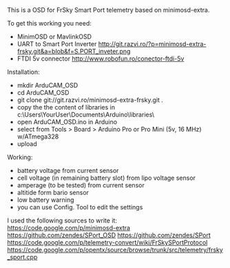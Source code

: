 This is a OSD for FrSky Smart Port telemetry based on minimosd-extra.

To get this working you need:
- MinimOSD or MavlinkOSD
- UART to Smart Port Inverter http://git.razvi.ro/?p=minimosd-extra-frsky.git&a=blob&f=S.PORT_inveter.png
- FTDI 5v connector http://www.robofun.ro/conector-ftdi-5v

Installation:
- mkdir ArduCAM_OSD
- cd ArduCAM_OSD
- git clone git://git.razvi.ro/minimosd-extra-frsky.git .
- copy the the content of libraries in c:\Users\YourUser\Documents\Arduino\libraries\
- open ArduCAM_OSD.ino in Arduino
- select from Tools > Board > Arduino Pro or Pro Mini (5v, 16 MHz) w/ATmega328
- upload

Working:
- battery voltage from current sensor
- cell voltage (in remaining battery slot) from lipo voltage sensor
- amperage (to be tested) from current sensor
- altitide form bario sensor
- low battery warning
- you can use Config. Tool to edit the settings

I used the following sources to write it:
https://code.google.com/p/minimosd-extra
https://github.com/zendes/SPort_OSD
https://github.com/zendes/SPort
https://code.google.com/p/telemetry-convert/wiki/FrSkySPortProtocol
https://code.google.com/p/opentx/source/browse/trunk/src/telemetry/frsky_sport.cpp